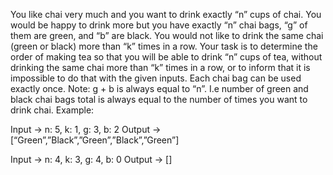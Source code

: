 You like chai very much and you want to drink exactly “n” cups of chai. You would be happy to drink more but you have exactly “n” chai bags, “g” of them are green, and “b” are black.
You would not like to drink the same chai (green or black) more than “k” times in a row.
Your task is to determine the order of making tea so that you will be able to drink “n” cups of tea, without drinking the same chai more than “k” times in a row, or to inform that it is impossible to do that with the given inputs. Each chai bag can be used exactly once.
Note: g + b is always equal to “n”. I.e number of green and black chai bags total is always equal to the number of times you want to drink chai.
Example:

Input -> n: 5, k: 1, g: 3, b: 2 
Output -> [“Green”,”Black”,”Green”,”Black”,”Green”]

Input -> n: 4, k: 3, g: 4, b: 0
Output -> []